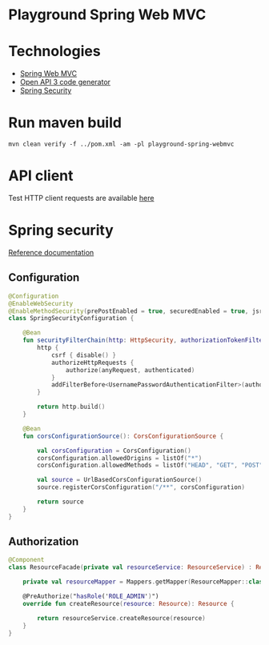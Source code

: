 # Playground Spring Web MVC

# Technologies

- [Spring Web MVC](README/spring-webmvc.md)
- [Open API 3 code generator](README/oas3-generation.md)
- [Spring Security](https://docs.spring.io/spring-security/reference/servlet/configuration/java.html)
# Run maven build

```shell
mvn clean verify -f ../pom.xml -am -pl playground-spring-webmvc
```

# API client

Test HTTP client requests are available [here](./playground-spring-webmvc.http)

# Spring security

[Reference documentation](https://docs.spring.io/spring-security/reference/servlet/configuration/kotlin.html)

## Configuration

```kotlin
@Configuration
@EnableWebSecurity
@EnableMethodSecurity(prePostEnabled = true, securedEnabled = true, jsr250Enabled = true)
class SpringSecurityConfiguration {

    @Bean
    fun securityFilterChain(http: HttpSecurity, authorizationTokenFilter: AuthorizationTokenFilter): SecurityFilterChain {
        http {
            csrf { disable() }
            authorizeHttpRequests {
                authorize(anyRequest, authenticated)
            }
            addFilterBefore<UsernamePasswordAuthenticationFilter>(authorizationTokenFilter)
        }

        return http.build()
    }

    @Bean
    fun corsConfigurationSource(): CorsConfigurationSource {

        val corsConfiguration = CorsConfiguration()
        corsConfiguration.allowedOrigins = listOf("*")
        corsConfiguration.allowedMethods = listOf("HEAD", "GET", "POST", "PUT", "DELETE", "PATCH")

        val source = UrlBasedCorsConfigurationSource()
        source.registerCorsConfiguration("/**", corsConfiguration)

        return source
    }
}
```

## Authorization

```kotlin
@Component
class ResourceFacade(private val resourceService: ResourceService) : ResourceApiDelegate {

    private val resourceMapper = Mappers.getMapper(ResourceMapper::class.java)

    @PreAuthorize("hasRole('ROLE_ADMIN')")
    override fun createResource(resource: Resource): Resource {

        return resourceService.createResource(resource)
    }
}
```
